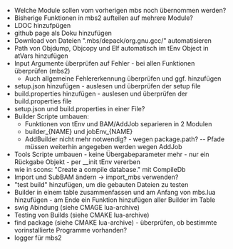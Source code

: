 * Welche Module sollen vom vorherigen mbs noch übernommen werden?
* Bisherige Funktionen in mbs2 aufteilen auf mehrere Module?
* LDOC hinzufpügen
* github page als Doku hinzufügen
* Download von Dateien ".mbs/depack/org.gnu.gcc/" automatisieren
* Path von Objdump, Objcopy und Elf automatisch im tEnv Object in atVars hinzufügen
* Input Argumente überprüfen auf Fehler - bei allen Funktionen überprüfen (mbs2)
  * Auch allgemeine Fehlererkennung überprüfen und ggf. hinzufügen
* setup.json hinzufügen - auslesen und überprüfen der setup file
* build.properties hinzufügen - auslesen und überprüfen der build.properties file
* setup.json und build.properties in einer File?
* Builder Scripte umbauen:
  * Funktionen von tEnv und BAM/AddJob separieren in 2 Modulen
  * builder_{NAME} und jobEnv_{NAME}
  * AddBuilder nicht mehr notwendig? - wegen package.path? -- Pfade müssen weiterhin angegeben werden wegen AddJob
* Tools Scripte umbauen - keine Übergabeparameter mehr - nur ein Rückgabe Objekt - per __init tEnv vererben
* wie in scons: "Create a compile database." mit CompileDb
* Import und SubBAM ändern -> import_mbs verwenden?
* "test build" hinzufügen, um die gebauten Dateien zu testen
* Builder in einem table zusammenfassen und am Anfang von mbs.lua hinzufügen - am Ende ein Funktion hinzufügen aller Builder im Table
* swig Abindung (siehe CMAGE lua-archive)
* Testing von Builds (siehe CMAKE lua-archive)
* find package (siehe CMAKE lua-archive) - überprüfen, ob bestimmte vorinstallierte Programme vorhanden?
* logger für mbs2